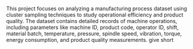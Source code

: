 This project focuses on analyzing a manufacturing process dataset using cluster sampling techniques to study operational efficiency and product quality. The dataset contains detailed records of machine operations, including parameters like machine ID, product code, operator ID, shift, material batch, temperature, pressure, spindle speed, vibration, torque, energy consumption, and product quality measurements. give short
